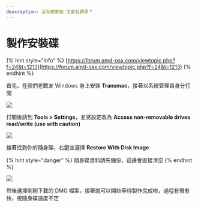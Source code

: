 ```yaml
---
description: 沒有蘋果樹 怎會有蘋果？
---
```


# 製作安裝碟



{% hint style="info" %}
[https://forum.amd-osx.com/viewtopic.php?f=24&t=1213](https://forum.amd-osx.com/viewtopic.php?f=24&t=1213)
{% endhint %}

首先，在我們老戰友 Windows 身上安裝 **Transmac**，接著以系統管理員身分打開

![](../.gitbook/assets/bsswxoi.png)

打開後請到  **Tools &gt; Settings**，並將設定改為 **Access non-removable drives read/write \(use with caution\)**

![](../.gitbook/assets/aawzey4.png)

接著找到你的隨身碟，右鍵並選擇 **Restore With Disk Image**

{% hint style="danger" %}
隨身碟資料請先備份，這邊會直接清空
{% endhint %}

![](../.gitbook/assets/13qztep.png)

然後選擇剛剛下載的 DMG 檔案，接著就可以開始等待製作完成啦，過程有慢有快，視隨身碟速度不定



